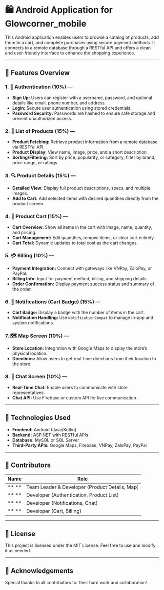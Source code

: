 # 🛍️ Android Application for Glowcorner_mobile

This Android application enables users to browse a catalog of products, add them to a cart, and complete purchases using secure payment methods. It connects to a remote database through a RESTful API and offers a clean and user-friendly interface to enhance the shopping experience.

---

## 📱 Features Overview

### 1. 🔐 Authentication (10%) —
- **Sign Up:** Users can register with a username, password, and optional details like email, phone number, and address.
- **Login:** Secure user authentication using stored credentials.
- **Password Security:** Passwords are hashed to ensure safe storage and prevent unauthorized access.

### 2. 🛒 List of Products (15%) —
- **Product Fetching:** Retrieve product information from a remote database via RESTful API.
- **Product Display:** View name, image, price, and a short description.
- **Sorting/Filtering:** Sort by price, popularity, or category; filter by brand, price range, or ratings.

### 3. 🔍 Product Details (15%) —
- **Detailed View:** Display full product descriptions, specs, and multiple images.
- **Add to Cart:** Add selected items with desired quantities directly from the product screen.

### 4. 🧺 Product Cart (15%) —
- **Cart Overview:** Show all items in the cart with image, name, quantity, and pricing.
- **Cart Management:** Edit quantities, remove items, or clear cart entirely.
- **Cart Total:** Dynamic updates to total cost as the cart changes.

### 5. 💳 Billing (10%) —
- **Payment Integration:** Connect with gateways like VNPay, ZaloPay, or PayPal.
- **Billing Info:** Input for payment method, billing, and shipping details.
- **Order Confirmation:** Display payment success status and summary of the order.

### 6. 🔔 Notifications (Cart Badge) (15%) —
- **Cart Badge:** Display a badge with the number of items in the cart.
- **Notification Handling:** Use `NotificationCompat` to manage in-app and system notifications.

### 7. 🗺️ Map Screen (10%) —
- **Store Location:** Integration with Google Maps to display the store’s physical location.
- **Directions:** Allow users to get real-time directions from their location to the store.

### 8. 💬 Chat Screen (10%) —
- **Real-Time Chat:** Enable users to communicate with store representatives.
- **Chat API:** Use Firebase or custom API for live communication.

---

## 🧩 Technologies Used

- **Frontend:** Android (Java/Kotlin)
- **Backend:** ASP.NET with RESTful APIs
- **Database:** MySQL or SQL Server
- **Third-Party APIs:** Google Maps, Firebase, VNPay, ZaloPay, PayPal

---

## 👥 Contributors

| Name  | Role                    |
|-------|-------------------------|
| ** ** | Team Leader & Developer (Product Details, Map) |
| ** ** | Developer (Authentication, Product List) |
| ** ** | Developer (Notifications, Chat) |
| ** ** | Developer (Cart, Billing) |

---


## 📄 License

This project is licensed under the MIT License. Feel free to use and modify it as needed.

---

## 🙌 Acknowledgements

Special thanks to all contributors for their hard work and collaboration!
